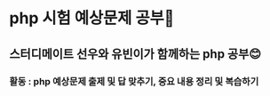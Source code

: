 # php 시험 예상문제 공부💙 <br>

<h2> 스터디메이트 선우와 유빈이가 함께하는 php 공부😊 </h2>
<h3> 활동 : php 예상문제 출제 및 답 맞추기, 중요 내용 정리 및 복습하기 </h3>
